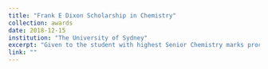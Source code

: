```yaml
---
title: "Frank E Dixon Scholarship in Chemistry"
collection: awards
date: 2018-12-15
institution: "The University of Sydney"
excerpt: "Given to the student with highest Senior Chemistry marks proceeding to Honours."
link: ""
---
```

